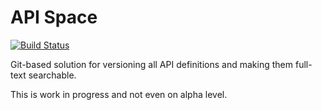 # API Space

[![Build Status](https://travis-ci.org/zalando-stups/api-space.svg?branch=master)](https://travis-ci.org/zalando-stups/api-space)

Git-based solution for versioning all API definitions and making them full-text searchable.

This is work in progress and not even on alpha level.

